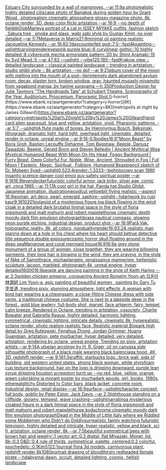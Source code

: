 [Estuary City surrounded by a wall of mangroves. --ar 11:9](https://www.ebank.nz/aiartgenerator?category=Estuary%20City%20surrounded%20by%20a%20wall%20of%20mangroves.%20--ar%2011%3A9)[a photorealistic highly detailed citiscape photo of Bangkok during golden hour by Grant Wood , photorealism,cinematic atmosphere,glossy magazine photo, 8k, octane render, 3D, deep color,flickr,artstation --ar 16:9 --no depth of field](https://www.ebank.nz/aiartgenerator?category=a%20photorealistic%20highly%20detailed%20citiscape%20photo%20of%20Bangkok%20during%20golden%20hour%20by%20Grant%20Wood%20%2C%20photorealism%2Ccinematic%20atmosphere%2Cglossy%20magazine%20photo%2C%208k%2C%20octane%20render%2C%203D%2C%20deep%20color%2Cflickr%2Cartstation%20--ar%2016%3A9%20--no%20depth%20of%20field)[@GlobMarley](https://www.ebank.nz/aiartgenerator?category=%40GlobMarley)[a portrait of a cat in ISSEY MIYAKE  outfits  ,fashion sketch  , Sakura tree , smoke and glass, wabi sabi style,by Gustav Klimt, no over detailed —ar 5:7](https://www.ebank.nz/aiartgenerator?category=a%20portrait%20of%20a%20cat%20in%20ISSEY%20MIYAKE%20%20outfits%20%20%2Cfashion%20sketch%20%20%2C%20Sakura%20tree%20%2C%20smoke%20and%20glass%2C%20wabi%20sabi%20style%2Cby%20Gustav%20Klimt%2C%20no%20over%20detailed%20%E2%80%94ar%205%3A7)[Metaverse in Matrix](https://www.ebank.nz/aiartgenerator?category=Metaverse%20in%20Matrix)[21:9](https://www.ebank.nz/aiartgenerator?category=21%3A9)[minimal oil painting realistic Jacqueline Kennedy --ar 16:8](https://www.ebank.nz/aiartgenerator?category=minimal%20oil%20painting%20realistic%20Jacqueline%20Kennedy%20--ar%2016%3A8)[2:1](https://www.ebank.nz/aiartgenerator?category=2%3A1)[day](https://www.ebank.nz/aiartgenerator?category=day)[counterfeit god::](https://www.ebank.nz/aiartgenerator?category=counterfeit%20god%3A%3A)[7:5](https://www.ebank.nz/aiartgenerator?category=7%3A5)[--fast](https://www.ebank.nz/aiartgenerator?category=--fast)[4k](https://www.ebank.nz/aiartgenerator?category=4k)[painting](https://www.ebank.nz/aiartgenerator?category=painting)[--uplight](https://www.ebank.nz/aiartgenerator?category=--uplight)[carving](https://www.ebank.nz/aiartgenerator?category=carving)[render](https://www.ebank.nz/aiartgenerator?category=render)[eyes](https://www.ebank.nz/aiartgenerator?category=eyes)[pink purple blue::6 curvilinear gothic::10 highly detailed::8 cyberpunk mecha armorplate pattern::20 by Shinji Aramaki::15 by Syd Mead::5 —ar 47:82 —uplight --vibe](https://www.ebank.nz/aiartgenerator?category=pink%20purple%20blue%3A%3A6%20curvilinear%20gothic%3A%3A10%20highly%20detailed%3A%3A8%20cyberpunk%20mecha%20armorplate%20pattern%3A%3A20%20by%20Shinji%20Aramaki%3A%3A15%20by%20Syd%20Mead%3A%3A5%20%E2%80%94ar%2047%3A82%20%E2%80%94uplight%20--vibe)[125:185](https://www.ebank.nz/aiartgenerator?category=125%3A185)[--fast](https://www.ebank.nz/aiartgenerator?category=--fast)[Krakow view :: detailed landscape :: classical painted landscape :: trending in artstation : studio ghibli style :: 8k artstation --no dof  --ar 9:21](https://www.ebank.nz/aiartgenerator?category=Krakow%20view%20%3A%3A%20detailed%20landscape%20%3A%3A%20classical%20painted%20landscape%20%3A%3A%20trending%20in%20artstation%20%3A%20studio%20ghibli%20style%20%3A%3A%208k%20artstation%20--no%20dof%20%20--ar%209%3A21)[](https://www.ebank.nz/aiartgenerator?category=)[album cover of the moon with melting into the mouth of a god](https://www.ebank.nz/aiartgenerator?category=album%20cover%20of%20the%20moon%20with%20melting%20into%20the%20mouth%20of%20a%20god)[--ll](https://www.ebank.nz/aiartgenerator?category=--ll)[print](https://www.ebank.nz/aiartgenerator?category=print)[empty dark abandoned asylum room, decay, plaster torn, broken window, gray, haunted,](https://www.ebank.nz/aiartgenerator?category=empty%20dark%20abandoned%20asylum%20room%2C%20decay%2C%20plaster%20torn%2C%20broken%20window%2C%20gray%2C%20haunted%2C)[musashi miyamoto from vagabond manga, by hajime sorayama —h 350](https://www.ebank.nz/aiartgenerator?category=musashi%20miyamoto%20from%20vagabond%20manga%2C%20by%20hajime%20sorayama%20%E2%80%94h%20350)[Production Design for Julie Taymors "The Handmaids Tale" at Schubert Theatre. Scenography of the Year. Auditorium. Proscenium. Panoramic Shot.](https://www.ebank.nz/aiartgenerator?category=Production%20Design%20for%20Julie%20Taymors%20%22The%20Handmaids%20Tale%22%20at%20Schubert%20Theatre.%20Scenography%20of%20the%20Year.%20Auditorium.%20Proscenium.%20Panoramic%20Shot.)[j-horror](https://www.ebank.nz/aiartgenerator?category=j-horror)[8K](https://www.ebank.nz/aiartgenerator?category=8K)[metropolis at night by James Gilleard](https://www.ebank.nz/aiartgenerator?category=metropolis%20at%20night%20by%20James%20Gilleard)[tarot card alien spacesuit, blue and yellow, artstation, vivid, Pharaonic patterns, --ar 5:7 --uplight](https://www.ebank.nz/aiartgenerator?category=tarot%20card%20alien%20spacesuit%2C%20blue%20and%20yellow%2C%20artstation%2C%20vivid%2C%20Pharaonic%20patterns%2C%20--ar%205%3A7%20--uplight)[A flute made of bones, by Hieronymus Bosch, Beksinski, lithograph, dramatic light, hard light, overhead light, cinematic, detailed, render in octane, unreal engine --ar 9:16](https://www.ebank.nz/aiartgenerator?category=A%20flute%20made%20of%20bones%2C%20by%20Hieronymus%20Bosch%2C%20Beksinski%2C%20lithograph%2C%20dramatic%20light%2C%20hard%20light%2C%20overhead%20light%2C%20cinematic%2C%20detailed%2C%20render%20in%20octane%2C%20unreal%20engine%20--ar%209%3A16)[-0.1](https://www.ebank.nz/aiartgenerator?category=-0.1)[bodies](https://www.ebank.nz/aiartgenerator?category=bodies)[16:9](https://www.ebank.nz/aiartgenerator?category=16%3A9)["Moon Beast" by Boris Groh, Bastien Lecouffe Deharme, Tom Bagshaw, Beeple, Dariusz Zawadzki, Beeple, Gerald Brom and Steven Belledin | Ancient Mythical Wise Mystical Humanoid Beast With Moon On His Head, Foggy Background | Furry Beast, Deep Colorful Fur, Noble, Wise, Ancient, Shrouded in Fog | Full Moon | Esoteric, Magic, Spiritual , Folklore, Humanoid Beast](https://www.ebank.nz/aiartgenerator?category=%22Moon%20Beast%22%20by%20Boris%20Groh%2C%20Bastien%20Lecouffe%20Deharme%2C%20Tom%20Bagshaw%2C%20Beeple%2C%20Dariusz%20Zawadzki%2C%20Beeple%2C%20Gerald%20Brom%20and%20Steven%20Belledin%20%7C%20Ancient%20Mythical%20Wise%20Mystical%20Humanoid%20Beast%20With%20Moon%20On%20His%20Head%2C%20Foggy%20Background%20%7C%20Furry%20Beast%2C%20Deep%20Colorful%20Fur%2C%20Noble%2C%20Wise%2C%20Ancient%2C%20Shrouded%20in%20Fog%20%7C%20Full%20Moon%20%7C%20Esoteric%2C%20Magic%2C%20Spiritual%20%2C%20Folklore%2C%20Humanoid%20Beast)[pencil sketch of Dr. Mobeen Syed](https://www.ebank.nz/aiartgenerator?category=pencil%20sketch%20of%20Dr.%20Mobeen%20Syed)[--uplight](https://www.ebank.nz/aiartgenerator?category=--uplight)[0.5](https://www.ebank.nz/aiartgenerator?category=0.5)[2](https://www.ebank.nz/aiartgenerator?category=2)[3:4](https://www.ebank.nz/aiartgenerator?category=3%3A4)[render::1.3333](https://www.ebank.nz/aiartgenerator?category=render%3A%3A1.3333)[--lp](https://www.ebank.nz/aiartgenerator?category=--lp)[photocopy scan 1990 insanity science danger cool emoji guy safety spiritual poster —ar 9:16](https://www.ebank.nz/aiartgenerator?category=photocopy%20scan%201990%20insanity%20science%20danger%20cool%20emoji%20guy%20safety%20spiritual%20poster%20%E2%80%94ar%209%3A16)[16:9](https://www.ebank.nz/aiartgenerator?category=16%3A9)[leyendecker](https://www.ebank.nz/aiartgenerator?category=leyendecker)[futuristic colorful armor, jack kirby, silver age, comic art, circa 1965 --ar 11:17](https://www.ebank.nz/aiartgenerator?category=futuristic%20colorful%20armor%2C%20jack%20kirby%2C%20silver%20age%2C%20comic%20art%2C%20circa%201965%20--ar%2011%3A17)[A cool girl in the hat, Panda hat,Studio Ghibli, Japanese animation, illustration](https://www.ebank.nz/aiartgenerator?category=A%20cool%20girl%20in%20the%20hat%2C%20Panda%20hat%2CStudio%20Ghibli%2C%20Japanese%20animation%2C%20illustration)[woodcut yellowbill flying realistic --aspect 16:9](https://www.ebank.nz/aiartgenerator?category=woodcut%20yellowbill%20flying%20realistic%20--aspect%2016%3A9)[woman, art deco, pearl, emerald, saphire](https://www.ebank.nz/aiartgenerator?category=woman%2C%20art%20deco%2C%20pearl%2C%20emerald%2C%20saphire)[--uplight](https://www.ebank.nz/aiartgenerator?category=--uplight)[--hd](https://www.ebank.nz/aiartgenerator?category=--hd)[artwork by rupi kaur](https://www.ebank.nz/aiartgenerator?category=artwork%20by%20rupi%20kaur)[9:16](https://www.ebank.nz/aiartgenerator?category=9%3A16)[1020](https://www.ebank.nz/aiartgenerator?category=1020)[1](https://www.ebank.nz/aiartgenerator?category=1)[polaroid of a mysterious figure ina black flowing in the wind cloak in a detailed dark brutalist liminal space in the style of floria sigismondi and matt mahurin and robert mapplethorpe cinematic depth moody dark film emulsion photograph](https://www.ebank.nz/aiartgenerator?category=polaroid%20of%20a%20mysterious%20figure%20ina%20black%20flowing%20in%20the%20wind%20cloak%20in%20a%20detailed%20dark%20brutalist%20liminal%20space%20in%20the%20style%20of%20floria%20sigismondi%20and%20matt%20mahurin%20and%20robert%20mapplethorpe%20cinematic%20depth%20moody%20dark%20film%20emulsion%20photograph)[brass nautical compass, glowing neon purple etching, industrial design, product shot --ar 16:9](https://www.ebank.nz/aiartgenerator?category=brass%20nautical%20compass%2C%20glowing%20neon%20purple%20etching%2C%20industrial%20design%2C%20product%20shot%20--ar%2016%3A9)[Parā Vak, holographic reality, 8k, all colors, nonduality](https://www.ebank.nz/aiartgenerator?category=Par%C4%81%20Vak%2C%20holographic%20reality%2C%208k%2C%20all%20colors%2C%20nonduality)[render](https://www.ebank.nz/aiartgenerator?category=render)[16:9](https://www.ebank.nz/aiartgenerator?category=16%3A9)[3:2](https://www.ebank.nz/aiartgenerator?category=3%3A2)[A realistic man staring down at a hole in his chest where his heart should be](https://www.ebank.nz/aiartgenerator?category=A%20realistic%20man%20staring%20down%20at%20a%20hole%20in%20his%20chest%20where%20his%20heart%20should%20be)[true detective title sequence double exposure](https://www.ebank.nz/aiartgenerator?category=true%20detective%20title%20sequence%20double%20exposure)[cosmic horror skull floating around in the deep sea](https://www.ebank.nz/aiartgenerator?category=cosmic%20horror%20skull%20floating%20around%20in%20the%20deep%20sea)[Mangrove and coral mermaid house](https://www.ebank.nz/aiartgenerator?category=Mangrove%20and%20coral%20mermaid%20house)[16:9](https://www.ebank.nz/aiartgenerator?category=16%3A9)[16:9](https://www.ebank.nz/aiartgenerator?category=16%3A9)[a grey stone monument of a group of women, close together, they are wearing billowing garments, their long hair is blowing in the wind, they are praying, in the style of Nike of Samothrace, michaelangelo, renaissance mannerism, hellenistic sculpture, lacoon, marbled, photograph 4k, unreal engine, hyper detailed](https://www.ebank.nz/aiartgenerator?category=a%20grey%20stone%20monument%20of%20a%20group%20of%20women%2C%20close%20together%2C%20they%20are%20wearing%20billowing%20garments%2C%20their%20long%20hair%20is%20blowing%20in%20the%20wind%2C%20they%20are%20praying%2C%20in%20the%20style%20of%20Nike%20of%20Samothrace%2C%20michaelangelo%2C%20renaissance%20mannerism%2C%20hellenistic%20sculpture%2C%20lacoon%2C%20marbled%2C%20photograph%204k%2C%20unreal%20engine%2C%20hyper%20detailed)[16000](https://www.ebank.nz/aiartgenerator?category=16000)[16:9](https://www.ebank.nz/aiartgenerator?category=16%3A9)[people are dancing painting in the style of Keith Haring --ar 2:3](https://www.ebank.nz/aiartgenerator?category=people%20are%20dancing%20painting%20in%20the%20style%20of%20Keith%20Haring%20--ar%202%3A3)[golden chicken emperor, conquering Ancient Rome](https://www.ebank.nz/aiartgenerator?category=golden%20chicken%20emperor%2C%20conquering%20Ancient%20Rome)[Im Yoon-ah 임윤아 林潤妸 Lim Yoon-a, epic painting of beautiful women , painting by Gary Tu 塗至道, trending pixiv, stunning atmosphere, light effects, A woman with bind hair wearing a a cheongsam; a close-fitting Chinese dress with side vents, a traditional chinese costume. She is next to a lakeside deep in the forest..,gold blue jewlery, full-body shot, marvel, face artgerm, fairy, tempel, calm breeze, Rendered in Octane, trending in artstation, cgsociety, Charlie Bowater and Gabrielle Ragusi, highly detailed, harmonic lighting, symmetrical, cinematic lighting, intricate details, cinematic 8k, hyperealistic, octane render, photo realism,realistic face, Realistic material,Biopark,high detail,by Greg Rutkowski, Fenghua Zhong, Jordan Grimmer, Huang Guangjian, artstation, pete morbacher, hyper detailed, very detailed, artstation, rendering by octane, unreal engine, Trending on pixiv, artstation artists --ar 9:14](https://www.ebank.nz/aiartgenerator?category=Im%20Yoon-ah%20%EC%9E%84%EC%9C%A4%EC%95%84%20%E6%9E%97%E6%BD%A4%E5%A6%B8%20Lim%20Yoon-a%2C%20epic%20painting%20of%20beautiful%20women%20%2C%20painting%20by%20Gary%20Tu%20%E5%A1%97%E8%87%B3%E9%81%93%2C%20trending%20pixiv%2C%20stunning%20atmosphere%2C%20light%20effects%2C%20A%20woman%20with%20bind%20hair%20wearing%20a%20a%20cheongsam%3B%20a%20close-fitting%20Chinese%20dress%20with%20side%20vents%2C%20a%20traditional%20chinese%20costume.%20She%20is%20next%20to%20a%20lakeside%20deep%20in%20the%20forest..%2Cgold%20blue%20jewlery%2C%20full-body%20shot%2C%20marvel%2C%20face%20artgerm%2C%20fairy%2C%20tempel%2C%20calm%20breeze%2C%20Rendered%20in%20Octane%2C%20trending%20in%20artstation%2C%20cgsociety%2C%20Charlie%20Bowater%20and%20Gabrielle%20Ragusi%2C%20highly%20detailed%2C%20harmonic%20lighting%2C%20symmetrical%2C%20cinematic%20lighting%2C%20intricate%20details%2C%20cinematic%208k%2C%20hyperealistic%2C%20octane%20render%2C%20photo%20realism%2Crealistic%20face%2C%20Realistic%20material%2CBiopark%2Chigh%20detail%2Cby%20Greg%20Rutkowski%2C%20Fenghua%20Zhong%2C%20Jordan%20Grimmer%2C%20Huang%20Guangjian%2C%20artstation%2C%20pete%20morbacher%2C%20hyper%20detailed%2C%20very%20detailed%2C%20artstation%2C%20rendering%20by%20octane%2C%20unreal%20engine%2C%20Trending%20on%20pixiv%2C%20artstation%20artists%20--ar%209%3A14)[A utopian arcology by H. R. Giger, oil on canvas](https://www.ebank.nz/aiartgenerator?category=A%20utopian%20arcology%20by%20H.%20R.%20Giger%2C%20oil%20on%20canvas)[a side silhouette photograph of a black male wearing black balenciaga hood, 4K, 3D, redshift render, —ar 9:16](https://www.ebank.nz/aiartgenerator?category=a%20side%20silhouette%20photograph%20of%20a%20black%20male%20wearing%20black%20balenciaga%20hood%2C%204K%2C%203D%2C%20redshift%20render%2C%20%E2%80%94ar%209%3A16)[1:3](https://www.ebank.nz/aiartgenerator?category=1%3A3)[graffiti: starbucks logo.::brick wall, side of building, old western united states.  strong black woman. white styrofoam cup texture background. hair on the logo is dripping downward. purple lean syrup dripping houston screwston turnt up --no red, blue, yellow, orange, green colors](https://www.ebank.nz/aiartgenerator?category=graffiti%3A%20starbucks%20logo.%3A%3Abrick%20wall%2C%20side%20of%20building%2C%20old%20western%20united%20states.%20%20strong%20black%20woman.%20white%20styrofoam%20cup%20texture%20background.%20hair%20on%20the%20logo%20is%20dripping%20downward.%20purple%20lean%20syrup%20dripping%20houston%20screwston%20turnt%20up%20--no%20red%2C%20blue%2C%20yellow%2C%20orange%2C%20green%20colors)[king ja morant poster by mucha](https://www.ebank.nz/aiartgenerator?category=king%20ja%20morant%20poster%20by%20mucha)[dark woods, girl, books, 1980s, ethereal](https://www.ebank.nz/aiartgenerator?category=dark%20woods%2C%20girl%2C%20books%2C%201980s%2C%20ethereal)[glitchy Distorted tv Color bars, black jacket, concrete room, industrial design, retail display —ar 16:9](https://www.ebank.nz/aiartgenerator?category=glitchy%20Distorted%20tv%20Color%20bars%2C%20black%20jacket%2C%20concrete%20room%2C%20industrial%20design%2C%20retail%20display%20%E2%80%94ar%2016%3A9)[surface](https://www.ebank.nz/aiartgenerator?category=surface)[--uplight](https://www.ebank.nz/aiartgenerator?category=--uplight)[character concept, full body, goblin by Peter Eslon, Jack Davis --ar 2:3](https://www.ebank.nz/aiartgenerator?category=character%20concept%2C%20full%20body%2C%20goblin%20by%20Peter%20Eslon%2C%20Jack%20Davis%20--ar%202%3A3)[lighthouse standing on a cliffside, gloomy, tempest, wave crashing](https://www.ebank.nz/aiartgenerator?category=lighthouse%20standing%20on%20a%20cliffside%2C%20gloomy%2C%20tempest%2C%20wave%20crashing)[--uplight](https://www.ebank.nz/aiartgenerator?category=--uplight)[narrating](https://www.ebank.nz/aiartgenerator?category=narrating)[a mysterious cloaked figure in a dark liminal space in the style of floria sigismondi and matt mahurin and robert mapplethorpe kodachrome cinematic moody dark film emulsion photograph](https://www.ebank.nz/aiartgenerator?category=a%20mysterious%20cloaked%20figure%20in%20a%20dark%20liminal%20space%20in%20the%20style%20of%20floria%20sigismondi%20and%20matt%20mahurin%20and%20robert%20mapplethorpe%20kodachrome%20cinematic%20moody%20dark%20film%20emulsion%20photograph)[Dead in the Middle of Little Italy where we Riddled some Middlemen who Didn't do Diddly](https://www.ebank.nz/aiartgenerator?category=Dead%20in%20the%20Middle%20of%20Little%20Italy%20where%20we%20Riddled%20some%20Middlemen%20who%20Didn%27t%20do%20Diddly)[surrealistic family watching futuristic television, highly detailed and intricate, hyper realistic, yellow and black, sci fi, artstation, octane render, 8k --ar 7:5](https://www.ebank.nz/aiartgenerator?category=surrealistic%20family%20watching%20futuristic%20television%2C%20highly%20detailed%20and%20intricate%2C%20hyper%20realistic%2C%20yellow%20and%20black%2C%20sci%20fi%2C%20artstation%2C%20octane%20render%2C%208k%20--ar%207%3A5)[beautiful symmetrical bees with brown hair and jewelry::1 vector art::0.3 digital, flat Miyazaki, Monet, hd, 8k::0.3 D&D::0.4 rule of thirds, symmetrical, palette, centered:0.2 colorful, psychedelic::0.1](https://www.ebank.nz/aiartgenerator?category=beautiful%20symmetrical%20bees%20with%20brown%20hair%20and%20jewelry%3A%3A1%20vector%20art%3A%3A0.3%20digital%2C%20flat%20Miyazaki%2C%20Monet%2C%20hd%2C%208k%3A%3A0.3%20D%26D%3A%3A0.4%20rule%20of%20thirds%2C%20symmetrical%2C%20palette%2C%20centered%3A0.2%20colorful%2C%20psychedelic%3A%3A0.1)[Kim](https://www.ebank.nz/aiartgenerator?category=Kim)[512](https://www.ebank.nz/aiartgenerator?category=512)[2:1](https://www.ebank.nz/aiartgenerator?category=2%3A1)[surreal flora 3d models, carnivorous plant, redshift render 8k](https://www.ebank.nz/aiartgenerator?category=surreal%20flora%203d%20models%2C%20carnivorous%20plant%2C%20redshift%20render%208k)[1080](https://www.ebank.nz/aiartgenerator?category=1080)[portrait drawing of bloodthirsty redheaded female pirate --hd](https://www.ebank.nz/aiartgenerator?category=portrait%20drawing%20of%20bloodthirsty%20redheaded%20female%20pirate%20--hd)[abysmal dawn, occult, detailed lighting, cosmic, hellish landscape](https://www.ebank.nz/aiartgenerator?category=abysmal%20dawn%2C%20occult%2C%20detailed%20lighting%2C%20cosmic%2C%20hellish%20landscape)